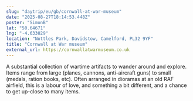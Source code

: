 ```yaml
---
slug: "daytrip/eu/gb/cornwall-at-war-museum"
date: "2025-08-27T18:14:53.448Z"
poster: "SimonB"
lat: "50.64671"
lng: "-4.633029"
location: "Nottles Park, Davidstow, Camelford, PL32 9YF"
title: "Cornwall at War museum"
external_url: https://cornwallatwarmuseum.co.uk
---
```

A substantial collection of wartime artifacts to wander around and explore. Items range from large (planes, cannons, anti-aircraft guns) to small (medals, ration books, etc). Often arranged in dioramas at an old RAF airfield, this is a labour of love, and something a bit different, and a chance to get up-close to many items.  
